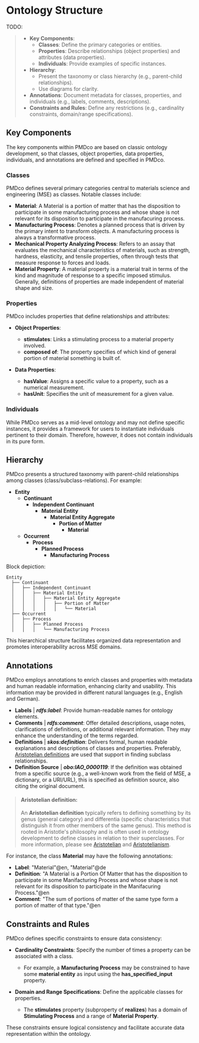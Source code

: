# Ontology Structure
TODO:
> - **Key Components**:
>   - **Classes**: Define the primary categories or entities.
>   - **Properties**: Describe relationships (object properties) and attributes (data properties).
>   - **Individuals**: Provide examples of specific instances.
> - **Hierarchy**:
>   - Present the taxonomy or class hierarchy (e.g., parent-child relationships).
>   - Use diagrams for clarity.
> - **Annotations**: Document metadata for classes, properties, and individuals (e.g., labels, comments, descriptions).
> - **Constraints and Rules**: Define any restrictions (e.g., cardinality constraints, domain/range specifications).

## Key Components

The key components within PMDco are based on classic ontology development, so that classes, object properties, data properties, individuals, and annotations are defined and specified in PMDco. 

### Classes
PMDco defines several primary categories central to materials science and engineering (MSE) as classes. Notable classes include:

- **Material**: A Material is a portion of matter that has the disposition to participate in some manufacturing process and whose shape is not relevant for its disposition to participate in the manufacuring process.
- **Manufacturing Process**: Denotes a planned process that is driven by the primary intent to transform objects. A manufacturing process is always a transformative process.
- **Mechanical Property Analyzing Process**: Refers to an assay that evaluates the mechanical characteristics of materials, such as strength, hardness, elasticity, and tensile properties, often through tests that measure response to forces and loads.
- **Material Property**: A material property is a material trait in terms of the kind and magnitude of response to a specific imposed stimulus. Generally, definitions of properties are made independent of material shape and size.

### Properties
PMDco includes properties that define relationships and attributes:

- **Object Properties**:
  - **stimulates**: Links a stimulating process to a material property involved.
  - **composed of**: The property specifies of which kind of general portion of material something is built of.

- **Data Properties**:
  - **hasValue**: Assigns a specific value to a property, such as a numerical measurement.
  - **hasUnit**: Specifies the unit of measurement for a given value.

### Individuals
While PMDco serves as a mid-level ontology and may not define specific instances, it provides a framework for users to instantiate individuals pertinent to their domain. Therefore, however, it does not contain individuals in its pure form.

## Hierarchy
PMDco presents a structured taxonomy with parent-child relationships among classes (class/subclass-relations). For example:

- **Entity**
  - **Continuant**
    - **Independent Continuant**
      - **Material Entity**
        - **Material Entity Aggregate**
          - **Portion of Matter**
            - **Material**
  - **Occurrent**
    - **Process**
      - **Planned Process**
        - **Manufacturing Process**

Block depiction:
```
Entity
  ├── Continuant
  │   ├── Independent Continuant
  │   │   ├── Material Entity
  │   │   │   ├── Material Entity Aggregate
  │   │   │   │   ├── Portion of Matter
  │   │   │   │   │   └── Material
  ├── Occurrent
  │   ├── Process
  │   │   ├── Planned Process
  │   │   │   └── Manufacturing Process
  ```

This hierarchical structure facilitates organized data representation and promotes interoperability across MSE domains.

## Annotations
PMDco employs annotations to enrich classes and properties with metadata and human readable information, enhancing clarity and usability. This information may be provided in different natural languages (e.g., English and German).

- **Labels** | ***rdfs:label***: Provide human-readable names for ontology elements.
- **Comments** | ***rdfs:comment***: Offer detailed descriptions, usage notes, clarifications of definitions, or additional relevant information. They may enhance the understanding of the terms regarded.
- **Definitions** | ***skos:definition***: Delivers formal, human readable explanations and descriptions of classes and properties. Preferably, [Aristotelian definitions](#aristotelian-definition) are used that support in finding subclass relationships.
- **Definition Source** | ***obo:IAO_0000119***: If the definition was obtained from a specific source (e.g., a well-known work from the field of MSE, a dictionary, or a URI/URL), this is specified as definition source, also citing the original document.

> #### Aristotelian definition: 
> An **Aristotelian definition** typically refers to defining something by its genus (general category) and differentia (specific characteristics that distinguish it from other members of the same genus). This method is rooted in Aristotle's philosophy and is often used in ontology development to define classes in relation to their superclasses. For more information, please see [Aristotelian](https://www.merriam-webster.com/dictionary/Aristotelian) and [Aristotelianism](https://en.wikipedia.org/wiki/Aristotelianism).

For instance, the class **Material** may have the following annotations:
- **Label**: "Material"@en, "Material"@de
- **Definition**: "A Material is a Portion Of Matter that has the disposition to participate in some Manifacturing Process and whose shape is not relevant for its disposition to participate in the Manifacuring Process."@en
- **Comment**: "The sum of portions of matter of the same type form a portion of matter of that type."@en

## Constraints and Rules
PMDco defines specific constraints to ensure data consistency:

- **Cardinality Constraints**: Specify the number of times a property can be associated with a class.
  - For example, a **Manufacturing Process** may be constrained to have some **material entity** as input using the **has_specified_input** property.

- **Domain and Range Specifications**: Define the applicable classes for properties.
  - The **stimulates** property (subproperty of **realizes**) has a domain of **Stimulating Process** and a range of **Material Property**.

These constraints ensure logical consistency and facilitate accurate data representation within the ontology.